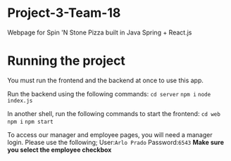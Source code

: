 # Project-3-Team-18
Webpage for Spin 'N Stone Pizza built in Java Spring + React.js

# Running the project

You must run the frontend and the backend at once to use this app.

Run the backend using the following commands:
```cd server```
```npm i```
```node index.js```


In another shell, run the following commands to start the frontend:
```cd web```
```npm i```
```npm start```

To access our manager and employee pages, you will need a manager login.
Please use the following;
User:```Arlo Prado```
Password:```6543```
**Make sure you select the employee checkbox**
